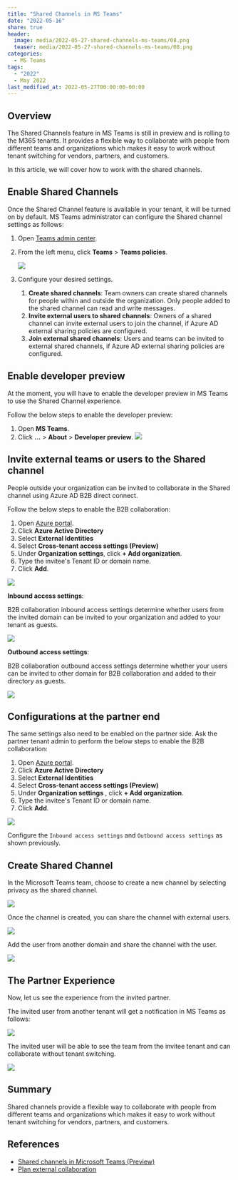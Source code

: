 ```yaml
---
title: "Shared Channels in MS Teams"
date: "2022-05-16"
share: true
header:
  image: media/2022-05-27-shared-channels-ms-teams/08.png
  teaser: media/2022-05-27-shared-channels-ms-teams/08.png
categories:
  - MS Teams
tags:
  - "2022"
  - May 2022
last_modified_at: 2022-05-27T00:00:00-00:00
---
```

## Overview
The Shared Channels feature in MS Teams is still in preview and is rolling to the M365 tenants. It provides a flexible way to collaborate with people from different teams and organizations which makes it easy to work without tenant switching for vendors, partners, and customers.

In this article, we will cover how to work with the shared channels.

## Enable Shared Channels
Once the Shared Channel feature is available in your tenant, it will be turned on by default. MS Teams administrator can configure the Shared channel settings as follows:

1. Open [Teams admin center](https://admin.teams.microsoft.com/).
2. From the left menu, click **Teams** > **Teams policies**.

   ![](/media/2022-05-27-shared-channels-ms-teams/01.png)

3. Configure your desired settings.
    1. **Create shared channels**: Team owners can create shared channels for people within and outside the organization. Only people added to the shared channel can read and write messages.
    2. **Invite external users to shared channels**: Owners of a shared channel can invite external users to join the channel, if Azure AD external sharing policies are configured.
    3. **Join external shared channels**: Users and teams can be invited to external shared channels, if Azure AD external sharing policies are configured.

## Enable developer preview

At the moment, you will have to enable the developer preview in MS Teams to use the Shared Channel experience.

Follow the below steps to enable the developer preview:

1. Open **MS Teams**.
2. Click **…** > **About** > **Developer preview**.
    ![](/media/2022-05-27-shared-channels-ms-teams/02.png)

## Invite external teams or users to the Shared channel

People outside your organization can be invited to collaborate in the Shared channel using Azure AD B2B direct connect.

Follow the below steps to enable the B2B collaboration:
1. Open [Azure portal](https://portal.azure.com/).
2. Click **Azure Active Directory**
3. Select **External Identities**
4. Select **Cross-tenant access settings (Preview)**
5. Under **Organization settings**, click **+ Add organization**.
6. Type the invitee's Tenant ID or domain name.
7. Click **Add**.

![](/media/2022-05-27-shared-channels-ms-teams/03.png)

**Inbound access settings**:

B2B collaboration inbound access settings determine whether users from the invited domain can be invited to your organization and added to your tenant as guests.

![](/media/2022-05-27-shared-channels-ms-teams/04.png)

**Outbound access settings**: 

B2B collaboration outbound access settings determine whether your users can be invited to other domain for B2B collaboration and added to their directory as guests.

![](/media/2022-05-27-shared-channels-ms-teams/05.png)

## Configurations at the partner end
The same settings also need to be enabled on the partner side. Ask the partner tenant admin to perform the below steps to enable the B2B collaboration:
1. Open [Azure portal](https://portal.azure.com/).
2. Click **Azure Active Directory**
3. Select **External Identities**
4. Select **Cross-tenant access settings (Preview)**
5. Under **Organization settings** , click **+ Add organization**.
6. Type the invitee's Tenant ID or domain name.
7. Click **Add**.

![](/media/2022-05-27-shared-channels-ms-teams/06.png)

Configure the `Inbound access settings` and `Outbound access settings` as shown previously.

## Create Shared Channel
In the Microsoft Teams team, choose to create a new channel by selecting privacy as the shared channel.

![](/media/2022-05-27-shared-channels-ms-teams/07.png)

Once the channel is created, you can share the channel with external users.

![](/media/2022-05-27-shared-channels-ms-teams/08.png)

Add the user from another domain and share the channel with the user.

![](/media/2022-05-27-shared-channels-ms-teams/09.png)

## The Partner Experience
Now, let us see the experience from the invited partner.

The invited user from another tenant will get a notification in MS Teams as follows:

![](/media/2022-05-27-shared-channels-ms-teams/10.png)

The invited user will be able to see the team from the invitee tenant and can collaborate without tenant switching.

![](/media/2022-05-27-shared-channels-ms-teams/11.png)

## Summary
Shared channels provide a flexible way to collaborate with people from different teams and organizations which makes it easy to work without tenant switching for vendors, partners, and customers.

## References
- [Shared channels in Microsoft Teams (Preview)](https://docs.microsoft.com/en-us/microsoftteams/shared-channels?WT.mc_id=M365-MVP-5003693)
- [Plan external collaboration](https://docs.microsoft.com/en-us/microsoft-365/solutions/plan-external-collaboration?WT.mc_id=M365-MVP-5003693)